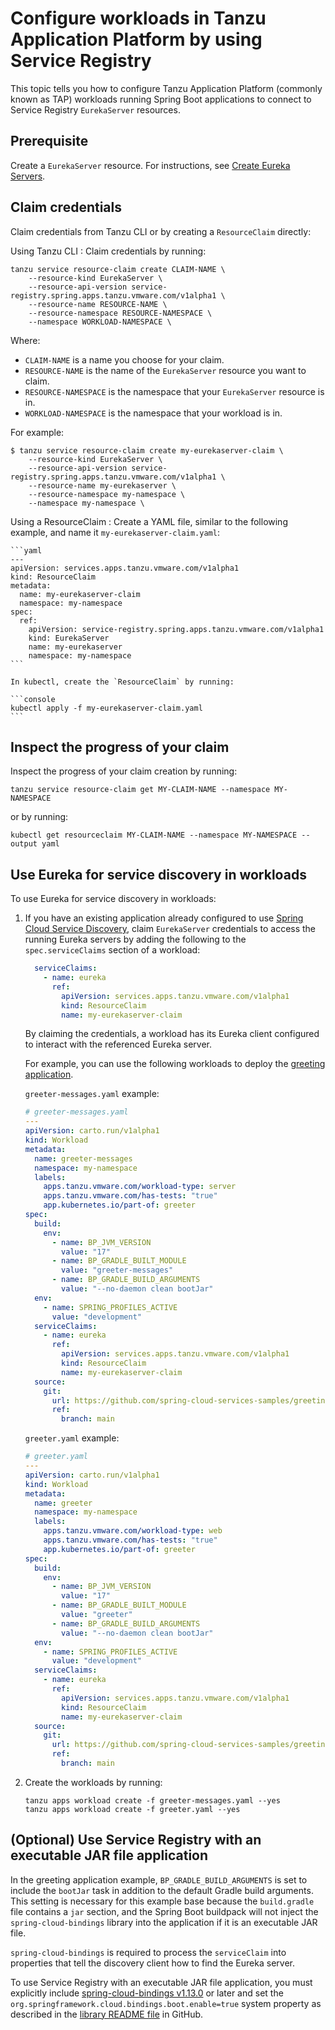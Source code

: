 # Configure workloads in Tanzu Application Platform by using Service Registry

This topic tells you how to configure Tanzu Application Platform (commonly known as TAP) workloads
running Spring Boot applications to connect to Service Registry `EurekaServer` resources.

## <a id='prereq'></a> Prerequisite

Create a `EurekaServer` resource. For instructions, see
[Create Eureka Servers](./configure-eureka-servers.hbs.md).

## <a id="claim-creds"></a> Claim credentials

Claim credentials from Tanzu CLI or by creating a `ResourceClaim` directly:

Using Tanzu CLI
: Claim credentials by running:

   ```console
   tanzu service resource-claim create CLAIM-NAME \
       --resource-kind EurekaServer \
       --resource-api-version service-registry.spring.apps.tanzu.vmware.com/v1alpha1 \
       --resource-name RESOURCE-NAME \
       --resource-namespace RESOURCE-NAMESPACE \
       --namespace WORKLOAD-NAMESPACE \
   ```

   Where:

   - `CLAIM-NAME` is a name you choose for your claim.
   - `RESOURCE-NAME` is the name of the `EurekaServer` resource you want to claim.
   - `RESOURCE-NAMESPACE` is the namespace that your `EurekaServer` resource is in.
   - `WORKLOAD-NAMESPACE` is the namespace that your workload is in.

   For example:

   ```console
   $ tanzu service resource-claim create my-eurekaserver-claim \
       --resource-kind EurekaServer \
       --resource-api-version service-registry.spring.apps.tanzu.vmware.com/v1alpha1 \
       --resource-name my-eurekaserver \
       --resource-namespace my-namespace \
       --namespace my-namespace \
   ```

Using a ResourceClaim
: Create a YAML file, similar to the following example, and name it `my-eurekaserver-claim.yaml`:

    ```yaml
    ---
    apiVersion: services.apps.tanzu.vmware.com/v1alpha1
    kind: ResourceClaim
    metadata:
      name: my-eurekaserver-claim
      namespace: my-namespace
    spec:
      ref:
        apiVersion: service-registry.spring.apps.tanzu.vmware.com/v1alpha1
        kind: EurekaServer
        name: my-eurekaserver
        namespace: my-namespace
    ```

    In kubectl, create the `ResourceClaim` by running:

    ```console
    kubectl apply -f my-eurekaserver-claim.yaml
    ```

## <a id="inspect"></a> Inspect the progress of your claim

Inspect the progress of your claim creation by running:

```console
tanzu service resource-claim get MY-CLAIM-NAME --namespace MY-NAMESPACE
```

or by running:

```console
kubectl get resourceclaim MY-CLAIM-NAME --namespace MY-NAMESPACE --output yaml
```

## <a id="inspect"></a> Use Eureka for service discovery in workloads

To use Eureka for service discovery in workloads:

1. If you have an existing application already configured to use
   [Spring Cloud Service Discovery](https://cloud.spring.io/spring-cloud-netflix/reference/html/#service-discovery-eureka-clients),
   claim `EurekaServer` credentials to access the running Eureka servers by adding the following to
   the `spec.serviceClaims` section of a workload:

    ```yaml
      serviceClaims:
        - name: eureka
          ref:
            apiVersion: services.apps.tanzu.vmware.com/v1alpha1
            kind: ResourceClaim
            name: my-eurekaserver-claim
    ```

   By claiming the credentials, a workload has its Eureka client configured to interact with the
   referenced Eureka server.

   For example, you can use the following workloads to deploy the
   [greeting application](https://github.com/spring-cloud-services-samples/greeting).

   `greeter-messages.yaml` example:

    ```yaml
    # greeter-messages.yaml
    ---
    apiVersion: carto.run/v1alpha1
    kind: Workload
    metadata:
      name: greeter-messages
      namespace: my-namespace
      labels:
        apps.tanzu.vmware.com/workload-type: server
        apps.tanzu.vmware.com/has-tests: "true"
        app.kubernetes.io/part-of: greeter
    spec:
      build:
        env:
          - name: BP_JVM_VERSION
            value: "17"
          - name: BP_GRADLE_BUILT_MODULE
            value: "greeter-messages"
          - name: BP_GRADLE_BUILD_ARGUMENTS
            value: "--no-daemon clean bootJar"
      env:
        - name: SPRING_PROFILES_ACTIVE
          value: "development"
      serviceClaims:
        - name: eureka
          ref:
            apiVersion: services.apps.tanzu.vmware.com/v1alpha1
            kind: ResourceClaim
            name: my-eurekaserver-claim
      source:
        git:
          url: https://github.com/spring-cloud-services-samples/greeting
          ref:
            branch: main
    ```

   `greeter.yaml` example:

    ```yaml
    # greeter.yaml
    ---
    apiVersion: carto.run/v1alpha1
    kind: Workload
    metadata:
      name: greeter
      namespace: my-namespace
      labels:
        apps.tanzu.vmware.com/workload-type: web
        apps.tanzu.vmware.com/has-tests: "true"
        app.kubernetes.io/part-of: greeter
    spec:
      build:
        env:
          - name: BP_JVM_VERSION
            value: "17"
          - name: BP_GRADLE_BUILT_MODULE
            value: "greeter"
          - name: BP_GRADLE_BUILD_ARGUMENTS
            value: "--no-daemon clean bootJar"
      env:
        - name: SPRING_PROFILES_ACTIVE
          value: "development"
      serviceClaims:
        - name: eureka
          ref:
            apiVersion: services.apps.tanzu.vmware.com/v1alpha1
            kind: ResourceClaim
            name: my-eurekaserver-claim
      source:
        git:
          url: https://github.com/spring-cloud-services-samples/greeting
          ref:
            branch: main
    ```

2. Create the workloads by running:

   ```console
   tanzu apps workload create -f greeter-messages.yaml --yes
   tanzu apps workload create -f greeter.yaml --yes
   ```

## <a id="exec-jar-file-app"></a> (Optional) Use Service Registry with an executable JAR file application

In the greeting application example, `BP_GRADLE_BUILD_ARGUMENTS` is set to include the `bootJar`
task in addition to the default Gradle build arguments. This setting is necessary for this example
base because the `build.gradle` file contains a `jar` section, and the Spring Boot buildpack will
not inject the `spring-cloud-bindings` library into the application if it is an executable JAR file.

`spring-cloud-bindings` is required to process the `serviceClaim` into properties that tell the
discovery client how to find the Eureka server.

To use Service Registry with an executable JAR file application, you must explicitly include
[spring-cloud-bindings v1.13.0](https://mvnrepository.com/artifact/org.springframework.cloud/spring-cloud-bindings/1.13.0)
or later and set the `org.springframework.cloud.bindings.boot.enable=true` system property as described
in the [library README file](https://github.com/spring-cloud/spring-cloud-bindings#spring-boot-configuration)
in GitHub.